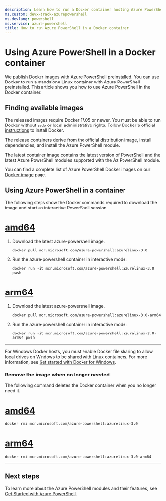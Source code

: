 ```yaml
---
description: Learn how to run a Docker container hosting Azure PowerShell. Docker gets you started quickly with an isolated environment in which to run Azure PowerShell.
ms.custom: devx-track-azurepowershell
ms.devlang: powershell
ms.service: azure-powershell
title: How to run Azure PowerShell in a Docker container
---
```


# Using Azure PowerShell in a Docker container

We publish Docker images with Azure PowerShell preinstalled. You can use Docker to run a standalone
Linux container with Azure PowerShell preinstalled. This article shows you how to use Azure
PowerShell in the Docker container.

## Finding available images

The released images require Docker 17.05 or newer. You must be able to run Docker without `sudo` or
local administrative rights. Follow Docker's official [instructions][install] to install Docker.

The release containers derive from the official distribution image, install dependencies, and
install the Azure PowerShell module.

The latest container image contains the latest version of PowerShell and the latest Azure PowerShell
modules supported with the Az PowerShell module.

You can find a complete list of Azure PowerShell Docker images on our [Docker image][az-image] page.

## Using Azure PowerShell in a container

The following steps show the Docker commands required to download the image and start an interactive
PowerShell session.

# [amd64](#tab/amd64)

1. Download the latest azure-powershell image.

   ```console
   docker pull mcr.microsoft.com/azure-powershell:azurelinux-3.0
   ```

1. Run the azure-powershell container in interactive mode:

   ```console
   docker run -it mcr.microsoft.com/azure-powershell:azurelinux-3.0 pwsh
   ```

# [arm64](#tab/arm64)

1. Download the latest azure-powershell image.

   ```console
   docker pull mcr.microsoft.com/azure-powershell:azurelinux-3.0-arm64
   ```

1. Run the azure-powershell container in interactive mode:

   ```console
   docker run -it mcr.microsoft.com/azure-powershell:azurelinux-3.0-arm64 pwsh
   ```

---

For Windows Docker hosts, you must enable Docker file sharing to allow local drives on Windows to be
shared with Linux containers. For more information, see
[Get started with Docker for Windows][file-sharing].

### Remove the image when no longer needed

The following command deletes the Docker container when you no longer need it.

# [amd64](#tab/amd64)

```console
docker rmi mcr.microsoft.com/azure-powershell:azurelinux-3.0
```

# [arm64](#tab/arm64)

```console
docker rmi mcr.microsoft.com/azure-powershell:azurelinux-3.0-arm64
```

---

## Next steps

To learn more about the Azure PowerShell modules and their features, see
[Get Started with Azure PowerShell](get-started-azureps.md).

<!-- link references -->

[install]: https://docs.docker.com/engine/installation/
[az-image]: https://aka.ms/azps-docker-images
[file-sharing]: https://docs.docker.com/docker-for-windows/#file-sharing
